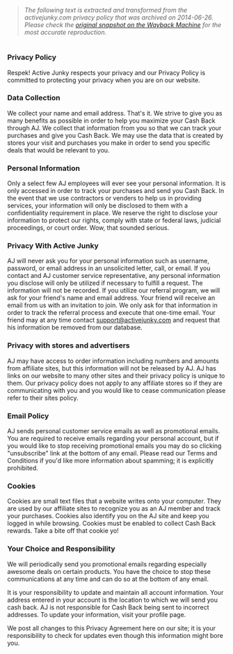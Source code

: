> *The following text is extracted and transformed from the activejunky.com privacy policy that was archived on 2014-06-26. Please check the [original snapshot on the Wayback Machine](https://web.archive.org/web/20140626165741id_/http%3A//www.activejunky.com/content/privacy-policy) for the most accurate reproduction.*

# 

### Privacy Policy

Respek! Active Junky respects your privacy and our Privacy Policy is committed to protecting your privacy when you are on our website. 

### Data Collection

We collect your name and email address. That's it. We strive to give you as many benefits as possible in order to help you maximize your Cash Back through AJ. We collect that information from you so that we can track your purchases and give you Cash Back. We may use the data that is created by stores your visit and purchases you make in order to send you specific deals that would be relevant to you. 

### Personal Information

Only a select few AJ employees will ever see your personal information. It is only accessed in order to track your purchases and send you Cash Back. In the event that we use contractors or venders to help us in providing services, your information will only be disclosed to them with a confidentiality requirement in place. We reserve the right to disclose your information to protect our rights, comply with state or federal laws, judicial proceedings, or court order. Wow, that sounded serious.

### Privacy With Active Junky

AJ will never ask you for your personal information such as username, password, or email address in an unsolicited letter, call, or email. If you contact and AJ customer service representative, any personal information you disclose will only be utilized if necessary to fulfill a request. The information will not be recorded. If you utilize our referral program, we will ask for your friend's name and email address. Your friend will receive an email from us with an invitation to join. We only ask for that information in order to track the referral process and execute that one-time email. Your friend may at any time contact support@activejunky.com and request that his information be removed from our database.

### Privacy with stores and advertisers

AJ may have access to order information including numbers and amounts from affiliate sites, but this information will not be released by AJ. AJ has links on our website to many other sites and their privacy policy is unique to them. Our privacy policy does not apply to any affiliate stores so if they are communicating with you and you would like to cease communication please refer to their sites policy. 

### Email Policy

AJ sends personal customer service emails as well as promotional emails. You are required to receive emails regarding your personal account, but if you would like to stop receiving promotional emails you may do so clicking "unsubscribe" link at the bottom of any email. Please read our Terms and Conditions if you'd like more information about spamming; it is explicitly prohibited.

### Cookies

Cookies are small text files that a website writes onto your computer. They are used by our affiliate sites to recognize you as an AJ member and track your purchases. Cookies also identify you on the AJ site and keep you logged in while browsing. Cookies must be enabled to collect Cash Back rewards. Take a bite off that cookie yo!

### Your Choice and Responsibility

We will periodically send you promotional emails regarding especially awesome deals on certain products. You have the choice to stop these communications at any time and can do so at the bottom of any email.

It is your responsibility to update and maintain all account information. Your address entered in your account is the location to which we will send you cash back. AJ is not responsible for Cash Back being sent to incorrect addresses. To update your information, visit your profile page.

We post all changes to this Privacy Agreement here on our site; it is your responsibility to check for updates even though this information might bore you. 
